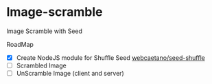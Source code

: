 # Image-scramble
Image Scramble with Seed


RoadMap

- [x] Create NodeJS module for Shuffle Seed [webcaetano/seed-shuffle](https://github.com/webcaetano/seed-shuffle)
- [ ] Scrambled Image
- [ ] UnScramble Image (client and server)
